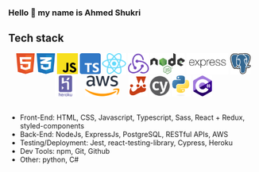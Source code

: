 ### Hello 👋 my name is Ahmed Shukri

## Tech stack

<div align="center">
  <img style="height: 3em" src="/TechStack/html-1.svg" alt="html"/>
  <img style="height: 3em" src="/TechStack/css-3.svg" alt="css"/>
  <img style="height: 3em" src="/TechStack/Unofficial_JavaScript_logo_2.svg" alt="js"/>
  <img style="height: 3em" src="/TechStack/Typescript_logo_2020.svg" alt="ts"/>
  <img style="height: 3em" src="/TechStack/React-icon.svg" alt="react"/>
  <img style="height: 3em" src="/TechStack/redux-logo-svgrepo-com.svg" alt="redux"/>
  <img style="height: 3em" src="/TechStack/Node.js_logo.svg" alt="Node"/>
  <img style="height: 3em" src="/TechStack/expressjs-ar21.svg" alt="express"/>
  <img style="height: 3em" src="/TechStack/Postgresql_elephant.svg" alt="psql"/>
  <img style="height: 3em" src="/TechStack/heroku-logo-svgrepo-com.svg" alt="heroku"/>
  <img style="height: 3em; padding: 0 1em" src="/TechStack/Amazon_Web_Services_Logo.svg" alt="AWS"/>
  <img style="height: 3em" src="/TechStack/jest-seeklogo.com.svg" alt="jest"/>
  <img style="height: 3em" src="/TechStack/cypress.svg" alt="cypress"/>
  <img style="height: 3em" src="/TechStack/Python-logo-notext.svg" alt="python"/>
  <img style="height: 3em" src="/TechStack/c--4.svg" alt="c#"/>
  
</div>
<br/>

- Front-End: HTML, CSS, Javascript, Typescript, Sass, React + Redux, styled-components
- Back-End: NodeJs, ExpressJs, PostgreSQL, RESTful APIs, AWS
- Testing/Deployment: Jest, react-testing-library, Cypress, Heroku 
- Dev Tools: npm, Git, Github
- Other: python, C#


<!--
**Ahmed-Shukri02/Ahmed-Shukri02** is a ✨ _special_ ✨ repository because its `README.md` (this file) appears on your GitHub profile.

Here are some ideas to get you started:

- 🔭 I’m currently working on ...
- 🌱 I’m currently learning ...
- 👯 I’m looking to collaborate on ...
- 🤔 I’m looking for help with ...
- 💬 Ask me about ...
- 📫 How to reach me: ...
- 😄 Pronouns: ...
- ⚡ Fun fact: ...
-->
